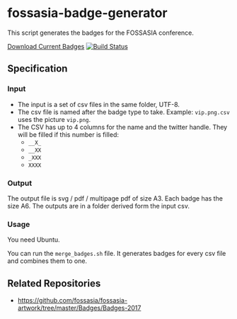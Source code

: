 fossasia-badge-generator
========================

This script generates the badges for the FOSSASIA conference.

[Download Current Badges](https://niccokunzmann.github.io/download_latest/all-badges.pdf)
[![Build Status](https://travis-ci.org/niccokunzmann/fossasia-badge-generator.svg?branch=master)](https://travis-ci.org/niccokunzmann/fossasia-badge-generator)

Specification
-------------

### Input

- The input is a set of csv files in the same folder, UTF-8.
- The csv file is named after the badge type to take. 
  Example: `vip.png.csv` uses the picture `vip.png`.
- The CSV has up to 4 columns for the name and the twitter handle.
  They will be filled if this number is filled:
  - `__X_`
  - `__XX`
  - `_XXX`
  - `XXXX`

### Output

The output file is svg / pdf / multipage pdf of size A3.
Each badge has the size A6.
The outputs are in a folder derived form the input csv.

### Usage

You need Ubuntu.

You can run the `merge_badges.sh` file.
It generates badges for every csv file and combines them to one.

Related Repositories
--------------------

- https://github.com/fossasia/fossasia-artwork/tree/master/Badges/Badges-2017
